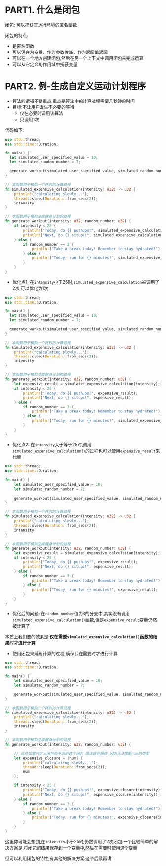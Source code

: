 # PART1. 什么是闭包

闭包: 可以捕获其运行环境的匿名函数

闭包的特点:

- 是匿名函数
- 可以保存为变量、作为参数传递、作为返回值返回
- 可以在一个地方创建闭包,然后在另一个上下文中调用闭包来完成运算
- 可以从它定义的作用域中捕获变量

# PART2. 例-生成自定义运动计划程序

- 算法的逻辑不是重点,重点是算法中的计算过程需要几秒钟的时间
- 目标:不让用户发生不必要的等待
    - 仅在必要时调用该算法
    - 只调用1次

代码如下:

```rust
use std::thread;
use std::time::Duration;

fn main() {
  let simulated_user_specified_value = 10;
  let simulated_random_number = 7;

  generate_workout(simulated_user_specified_value, simulated_random_number);
}

// 本函数用于模拟一个耗时的计算过程
fn simulated_expensive_calculation(intensity: u32) -> u32 {
    println!("calculating slowly...");
    thread::sleep(Duration::from_secs(2));
    intensity
}

// 本函数用于模拟生成健身计划的过程
fn generate_workout(intensity: u32, random_number: u32) {
    if intensity < 25 {
        println!("Today, do {} pushups!", simulated_expensive_calculation(intensity));
        println!("Next, do {} situps!", simulated_expensive_calculation(intensity));
    } else {
        if random_number == 3 {
            println!("Take a break today! Remember to stay hydrated!");
        } else {
            println!("Today, run for {} minutes!", simulated_expensive_calculation(intensity));
        }
    }
}
```

- 优化点1: 在`intensity`小于25时,`simulated_expensive_calculation`被调用了2次,可以优化为1次

```rust
use std::thread;
use std::time::Duration;

fn main() {
  let simulated_user_specified_value = 10;
  let simulated_random_number = 7;

  generate_workout(simulated_user_specified_value, simulated_random_number);
}

// 本函数用于模拟一个耗时的计算过程
fn simulated_expensive_calculation(intensity: u32) -> u32 {
    println!("calculating slowly...");
    thread::sleep(Duration::from_secs(2));
    intensity
}

// 本函数用于模拟生成健身计划的过程
fn generate_workout(intensity: u32, random_number: u32) {
    let expensive_result = simulated_expensive_calculation(intensity);
    if intensity < 25 {
        println!("Today, do {} pushups!", expensive_result);
        println!("Next, do {} situps!", expensive_result);
    } else {
        if random_number == 3 {
            println!("Take a break today! Remember to stay hydrated!");
        } else {
            println!("Today, run for {} minutes!", simulated_expensive_calculation(intensity));
        }
    }
}
```

- 优化点2: 在`intensity`大于等于25时,调用`simulated_expensive_calculation()`的过程也可以使用`expensive_result`来代替

```rust
use std::thread;
use std::time::Duration;

fn main() {
    let simulated_user_specified_value = 10;
    let simulated_random_number = 7;
    
    generate_workout(simulated_user_specified_value, simulated_random_number);
}

// 本函数用于模拟一个耗时的计算过程
fn simulated_expensive_calculation(intensity: u32) -> u32 {
    println!("calculating slowly...");
    thread::sleep(Duration::from_secs(2));
    intensity
}

// 本函数用于模拟生成健身计划的过程
fn generate_workout(intensity: u32, random_number: u32) {
    let expensive_result = simulated_expensive_calculation(intensity);
    if intensity < 25 {
        println!("Today, do {} pushups!", expensive_result);
        println!("Next, do {} situps!", expensive_result);
    } else {
        if random_number == 3 {
            println!("Take a break today! Remember to stay hydrated!");
        } else {
            println!("Today, run for {} minutes!", expensive_result);
        }
    }
}
```

- 优化后的问题: 在`random_number`值为3的分支中,其实没有调用`simulated_expensive_calculation()`函数,但是`expensive_result`变量仍然被计算了

本质上我们要的效果是:**仅在需要`simulated_expensive_calculation()`函数的结果时才进行计算**

- 使用闭包来延迟计算的过程,确保只在需要时才进行计算

```rust
use std::thread;
use std::time::Duration;

fn main() {
    let simulated_user_specified_value = 10;
    let simulated_random_number = 7;

    generate_workout(simulated_user_specified_value, simulated_random_number);
}

// 本函数用于模拟一个耗时的计算过程
fn simulated_expensive_calculation(intensity: u32) -> u32 {
    println!("calculating slowly...");
    thread::sleep(Duration::from_secs(2));
    intensity
}

// 本函数用于模拟生成健身计划的过程
fn generate_workout(intensity: u32, random_number: u32) {

    // 此处如果只定义闭包而不调用这个闭包 编译器会报错 因为无法推断num的类型
    let expensive_closure = |num| {
        println!("calculating slowly...");
        thread::sleep(Duration::from_secs(2));
        num
    };

    if intensity < 25 {
        println!("Today, do {} pushups!", expensive_closure(intensity));
        println!("Next, do {} situps!", expensive_closure(intensity));
    } else {
        if random_number == 3 {
            println!("Take a break today! Remember to stay hydrated!");
        } else {
            println!("Today, run for {} minutes!", expensive_closure(intensity));
        }
    }
}
```

这里你可能会想到,在`intensity`小于25时,仍然调用了2次闭包.一个比较简单的解决方案是,将闭包的结果保存到一个变量中,然后在需要时使用这个变量

但可以利用闭包的特性,有其他的解决方案.这个后续再讲